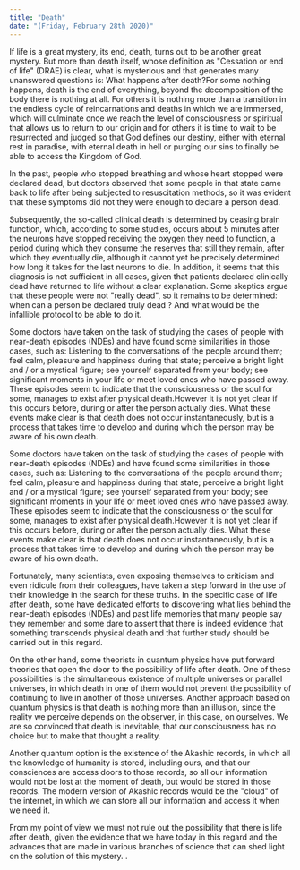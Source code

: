 ```yaml
---
title: "Death"
date: "(Friday, February 28th 2020)"
---
```


If life is a great mystery, its end, death, turns out to be another great mystery. But more than death itself, whose definition as "Cessation or end of life" (DRAE) is clear, what is mysterious and that generates many unanswered questions is: What happens after death?For some nothing happens, death is the end of everything, beyond the decomposition of the body there is nothing at all. For others it is nothing more than a transition in the endless cycle of reincarnations and deaths in which we are immersed, which will culminate once we reach the level of consciousness or spiritual that allows us to return to our origin and for others it is time to wait to be resurrected and judged so that God defines our destiny, either with eternal rest in paradise, with eternal death in hell or purging our sins to finally be able to access the Kingdom of God.

In the past, people who stopped breathing and whose heart stopped were declared dead, but doctors observed that some people in that state came back to life after being subjected to resuscitation methods, so it was evident that these symptoms did not they were enough to declare a person dead.

Subsequently, the so-called clinical death is determined by ceasing brain function, which, according to some studies, occurs about 5 minutes after the neurons have stopped receiving the oxygen they need to function, a period during which they consume the reserves that still they remain, after which they eventually die, although it cannot yet be precisely determined how long it takes for the last neurons to die. In addition, it seems that this diagnosis is not sufficient in all cases, given that patients declared clinically dead have returned to life without a clear explanation. Some skeptics argue that these people were not "really dead", so it remains to be determined: when can a person be declared truly dead ? And what would be the infallible protocol to be able to do it.

Some doctors have taken on the task of studying the cases of people with near-death episodes (NDEs) and have found some similarities in those cases, such as: Listening to the conversations of the people around them; feel calm, pleasure and happiness during that state; perceive a bright light and / or a mystical figure; see yourself separated from your body; see significant moments in your life or meet loved ones who have passed away. These episodes seem to indicate that the consciousness or the soul for some, manages to exist after physical death.However it is not yet clear if this occurs before, during or after the person actually dies. What these events make clear is that death does not occur instantaneously, but is a process that takes time to develop and during which the person may be aware of his own death.

Some doctors have taken on the task of studying the cases of people with near-death episodes (NDEs) and have found some similarities in those cases, such as: Listening to the conversations of the people around them; feel calm, pleasure and happiness during that state; perceive a bright light and / or a mystical figure; see yourself separated from your body; see significant moments in your life or meet loved ones who have passed away. These episodes seem to indicate that the consciousness or the soul for some, manages to exist after physical death.However it is not yet clear if this occurs before, during or after the person actually dies. What these events make clear is that death does not occur instantaneously, but is a process that takes time to develop and during which the person may be aware of his own death.

Fortunately, many scientists, even exposing themselves to criticism and even ridicule from their colleagues, have taken a step forward in the use of their knowledge in the search for these truths. In the specific case of life after death, some have dedicated efforts to discovering what lies behind the near-death episodes (NDEs) and past life memories that many people say they remember and some dare to assert that there is indeed evidence that something transcends physical death and that further study should be carried out in this regard.

On the other hand, some theorists in quantum physics have put forward theories that open the door to the possibility of life after death. One of these possibilities is the simultaneous existence of multiple universes or parallel universes, in which death in one of them would not prevent the possibility of continuing to live in another of those universes.  Another approach based on quantum physics is that death is nothing more than an illusion, since the reality we perceive depends on the observer, in this case, on ourselves. We are so convinced that death is inevitable, that our consciousness has no choice but to make that thought a reality.

Another quantum option is the existence of the Akashic records, in which all the knowledge of humanity is stored, including ours, and that our consciences are access doors to those records, so all our information would not be lost at the moment of death, but would be stored in those records. The modern version of Akashic records would be the "cloud" of the internet, in which we can store all our information and access it when we need it.  

From my point of view we must not rule out the possibility that there is life after death, given the evidence that we have today in this regard and the advances that are made in various branches of science that can shed light on the solution of this mystery. . 